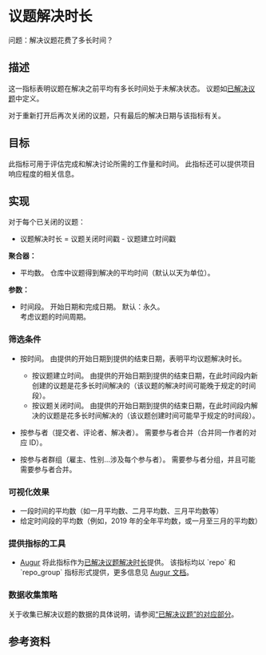 # 议题解决时长

问题：解决议题花费了多长时间？

## 描述
这一指标表明议题在解决之前平均有多长时间处于未解决状态。 议题如[已解决议题](https://github.com/chaoss/wg-evolution/blob/master/metrics/Issues_Closed.md)中定义。

对于重新打开后再次关闭的议题，只有最后的解决日期与该指标有关。

## 目标
此指标可用于评估完成和解决讨论所需的工作量和时间。 此指标还可以提供项目响应程度的相关信息。

## 实现

对于每个已关闭的议题：
* 议题解决时长 = 议题关闭时间戳 - 议题建立时间戳

**聚合器：**
* 平均数。 仓库中议题得到解决的平均时间（默认以天为单位）。

**参数：**
* 时间段。 开始日期和完成日期。 默认：永久。  
  考虑议题的时间周期。


### 筛选条件

* 按时间。 由提供的开始日期到提供的结束日期，表明平均议题解决时长。
  - 按议题建立时间。 由提供的开始日期到提供的结束日期，在此时间段内新创建的议题是花多长时间解决的（该议题的解决时间可能晚于规定的时间段）。
  - 按议题关闭时间。 由提供的开始日期到提供的结束日期，在此时间段内解决的议题是花多长时间解决的（该议题创建时间可能早于规定的时间段）。

* 按参与者（提交者、评论者、解决者）。 需要参与者合并（合并同一作者的对应 ID）。

* 按参与者群组（雇主、性别…涉及每个参与者）。 需要参与者分组，并且可能需要参与者合并。



### 可视化效果

* 一段时间的平均数（如一月平均数、二月平均数、三月平均数等）
* 给定时间段的平均数（例如，2019 年的全年平均数，或一月至三月的平均数）


### 提供指标的工具

* [Augur](http://augur.osshealth.io/) 将此指标作为[已解决议题解决时长](http://augur.osshealth.io/api_docs/#api-Evolution-Closed_Issue_Resolution_Duration_Repo_)提供。 该指标均以 `repo` 和 `repo_group` 指标形式提供，更多信息见 [Augur 文档](https://oss-augur.readthedocs.io/en/master/getting-started/create-a-metric/overview.html#metric-forms)。


### 数据收集策略

关于收集已解决议题的数据的具体说明，请参阅[“已解决议题”的对应部分](https://github.com/chaoss/wg-evolution/blob/master/metrics/Issues_Closed.md#data-collection-strategies)。


## 参考资料

